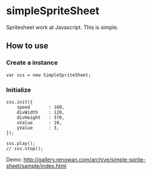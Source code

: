 simpleSpriteSheet
=================

Spritesheet work at Javascript. This is simple.

How to use  
------
### Create a instance  
`` var sss = new SimpleSpriteSheet; ``  

### Initialize  
    sss.init({  
        speed 		: 160,
        divWidth 	: 120,
        divHeight 	: 370,
        xValue 		: 10,
        yValue 		: 3,
    });
    
    sss.play();
    // sss.stop();

Demo: http://gallery.renowan.com/archive/simple-sprite-sheet/sample/index.html
